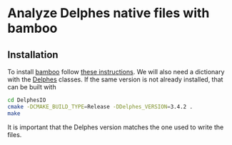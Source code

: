 # Analyze Delphes native files with bamboo

## Installation

To install [bamboo](https://gitlab.cern.ch/cp3-cms/bamboo) follow [these instructions](https://bamboo-hep.readthedocs.io/en/latest/install.html).
We will also need a dictionary with the [Delphes](https://cp3.irmp.ucl.ac.be/projects/delphes) classes.
If the same version is not already installed, that can be built with
```bash
cd DelphesIO
cmake -DCMAKE_BUILD_TYPE=Release -DDelphes_VERSION=3.4.2 .
make
```
It is important that the Delphes version matches the one used to write the files.

